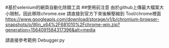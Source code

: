#基於selenium的網頁自動化除錯工具
##使用前注意
由於github上傳最大檔案大小限制，因此移除chrome.exe
請直接到官方下來後解壓縮到 Tool/chrome裡面
https://www.googleapis.com/download/storage/v1/b/chromium-browser-snapshots/o/Win_x64%2F681010%2Fchrome-win.zip?generation=1564091584317396&alt=media


請直接參考範例 Debugger.py